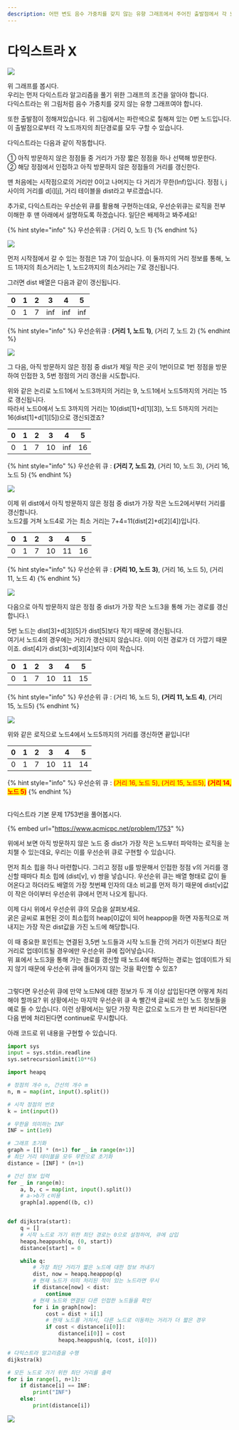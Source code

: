 ```yaml
---
description: 어떤 변도 음수 가중치를 갖지 않는 유향 그래프에서 주어진 출발점에서 각 노드들까지 최단 경로 문제를 푸는 알고리즘
---
```


# 다익스트라 X

![](<../.gitbook/assets/image (1).png>)

위 그래프를 봅시다.\
우리는 먼저 다익스트라 알고리즘을 풀기 위한 그래프의 조건을 알아야 합니다.\
다익스트라는 위 그림처럼 음수 가중치를 갖지 않는 유향 그래프여야 합니다.

또한 출발점이 정해져있습니다. 위 그림에서는 파란색으로 칠해져 있는 0번 노드입니다.\
이 출발점으로부터 각 노드까지의 최단경로를 모두 구할 수 있습니다.

다익스트라는 다음과 같이 작동합니다.

① 아직 방문하지 않은 정점들 중 거리가 가장 짧은 정점을 하나 선택해 방문한다.\
② 해당 정점에서 인접하고 아직 방문하지 않은 정점들의 거리를 갱신한다.

맨 처음에는 시작점으로의 거리만 0이고 나머지는 다 거리가 무한(Inf)입니다. 정점 i, j 사이의 거리를 d\[i]\[j], 거리 테이블을 dist라고 부르겠습니다.

추가로, 다익스트라는 우선순위 큐를 활용해 구현하는데요, 우선순위큐는 로직을 전부 이해한 후 맨 아래에서 설명하도록 하겠습니다. 일단은 배제하고 봐주세요!

{% hint style="info" %}
우선순위큐 : (거리 0, 노드 1)
{% endhint %}

![](../.gitbook/assets/다익스트라1.gif)

먼저 시작점에서 갈 수 있는 정점은 1과 7이 있습니다. 이 둘까지의 거리 정보를 통해,  노드 1까지의 최소거리는 1, 노드2까지의 최소거리는 7로 갱신됩니다.

그러면 dist 배열은 다음과 같이 갱신됩니다.

|  0 | 1 | 2 | 3   | 4   | 5   |
| -- | - | - | --- | --- | --- |
| 0  | 1 | 7 | inf | inf | inf |

{% hint style="info" %}
우선순위큐 : **(거리 1, 노드 1)**, (거리 7, 노드 2)
{% endhint %}

![](../.gitbook/assets/다익스트라2.gif)

그 다음, 아직 방문하지 않은 정점 중 dist가 제일 작은 곳이 1번이므로 1번 정점을 방문하여 인접한 3, 5번 정점의 거리 갱신을 시도합니다.

위와 같은 논리로 노드1에서 노드3까지의 거리는 9, 노드1에서 노드5까지의 거리는 15로 갱신됩니다.\
따라서 노드0에서 노드 3까지의 거리는 10(dist\[1]+d\[1]\[3]), 노드 5까지의 거리는 16(dist\[1]+d\[1]\[5])으로 갱신되겠죠?

|  0 | 1 | 2 | 3  | 4   | 5  |
| -- | - | - | -- | --- | -- |
| 0  | 1 | 7 | 10 | inf | 16 |

{% hint style="info" %}
우선순위 큐 : **(거리 7, 노드 2)**, (거리 10, 노드 3), (거리 16, 노드 5)
{% endhint %}

![](../.gitbook/assets/다익스트라3.gif)

이제 위 dist에서 아직 방문하지 않은 정점 중 dist가 가장 작은 노드2에서부터 거리를 갱신합니다.\
노드2를 거쳐 노드4로 가는 최소 거리는 7+4=11(dist\[2]+d\[2]\[4])입니다.

|  0 | 1 | 2 | 3  | 4  | 5  |
| -- | - | - | -- | -- | -- |
| 0  | 1 | 7 | 10 | 11 | 16 |

{% hint style="info" %}
우선순위 큐 : **(거리 10, 노드 3)**, (거리 16, 노드 5), (거리 11, 노드 4)
{% endhint %}



![](../.gitbook/assets/다익스트라4.gif)

다음으로 아직 방문하지 않은 정점 중 dist가 가장 작은 노드3을 통해 가는 경로를 갱신합니다.\


5번 노드는 dist\[3]+d\[3]\[5]가 dist\[5]보다 작기 때문에 갱신됩니다.\
여기서 노드4의 경우에는 거리가 갱신되지 않습니다. 이미 이전 경로가 더 가깝기 때문이죠. dist\[4]가 dist\[3]+d\[3]\[4]보다 이미 작습니다.

|  0 | 1 | 2 | 3  | 4  | 5  |
| -- | - | - | -- | -- | -- |
| 0  | 1 | 7 | 10 | 11 | 15 |

{% hint style="info" %}
우선순위 큐 : (거리 16, 노드 5), **(거리 11, 노드 4)**, (거리 15, 노드5)
{% endhint %}

![](../.gitbook/assets/다익스트라5.gif)

위와 같은 로직으로 노드4에서 노드5까지의 거리를 갱신하면 끝입니다!

|  0 | 1 | 2 | 3  | 4  | 5  |
| -- | - | - | -- | -- | -- |
| 0  | 1 | 7 | 10 | 11 | 14 |

{% hint style="info" %}
우선순위 큐 : <mark style="color:red;">(거리 16, 노드 5), (거리 15, 노드5),</mark> <mark style="color:red;"></mark><mark style="color:red;">**(거리 14, 노드 5)**</mark>
{% endhint %}

\
다익스트라 기본 문제 1753번을 풀어봅시다.

{% embed url="https://www.acmicpc.net/problem/1753" %}

위에서 보면 아직 방문하지 않은 노드 중 dist가 가장 작은 노드부터 파악하는 로직을 눈치챌 수 있는데요, 우리는 이를 우선순위 큐로 구현할 수 있습니다.

&#x20;

먼저 최소 힙을 하나 마련합니다. 그리고 정점 u를 방문해서 인접한 정점 v의 거리를 갱신할 때마다 최소 힙에 (dist\[v], v) 쌍을 넣습니다. 우선순위 큐는 배열 형태로 값이 들어온다고 하더라도 배열의 가장 첫번째 인자의 대소 비교를 먼저 하기 때문에 dist\[v]값이 작은 아이부터 우선순위 큐에서 먼저 나오게 됩니다.

이제 다시 위에서 우선순위 큐의 모습을 살펴보세요. \
굵은 글씨로 표현된 것이 최소힙의 heap\[0]값이 되어 heappop을 하면 자동적으로 꺼내지는 가장 작은 dist값을 가진 노드에 해당합니다.

이 때 중요한 포인트는 연결된 3,5번 노드들과 시작 노드들 간의 거리가 이전보다 최단 거리로 업데이트될 경우에만 우선순위 큐에 집어넣습니다.\
위 표에서 노드3을 통해 가는 경로를 갱신할 때 노드4에 해당하는 경로는 업데이트가 되지 않기 때문에 우선순위 큐에 들어가지 않는 것을 확인할 수 있죠?

\
그렇다면 우선순위 큐에 만약 노드N에 대한 정보가 두 개 이상 삽입된다면 어떻게 처리해야 할까요? 위 상황에서는 마지막 우선순위 큐 속 빨간색 글씨로 쓰인 노드 정보들을 예로 들 수 있습니다. 이런 상황에서는 일단 가장 작은 값으로 노드가 한 번 처리된다면 다음 번에 처리된다면 continue로 무시합니다.

아래 코드로 위 내용을 구현할 수 있습니다.

```python
import sys
input = sys.stdin.readline
sys.setrecursionlimit(10**6)

import heapq

# 정점의 개수 n, 간선의 개수 m
n, m = map(int, input().split())

# 시작 정점의 번호
k = int(input())

# 무한을 의미하는 INF
INF = int(1e9)

# 그래프 초기화
graph = [[] * (n+1) for _ in range(n+1)]
# 최단 거리 테이블을 모두 무한으로 초기화
distance = [INF] * (n+1)

# 간선 정보 입력
for _ in range(m):
    a, b, c = map(int, input().split())
    # a->b가 c비용
    graph[a].append((b, c))


def dijkstra(start):
    q = []
    # 시작 노드로 가기 위한 최단 경로는 0으로 설정하여, 큐에 삽입
    heapq.heappush(q, (0, start))
    distance[start] = 0

    while q:
        # 가장 최단 거리가 짧은 노드에 대한 정보 꺼내기
        dist, now = heapq.heappop(q)
        # 현재 노드가 이미 처리된 적이 있는 노드라면 무시
        if distance[now] < dist:
            continue
        # 현재 노드와 연결된 다른 인접한 노드들을 확인
        for i in graph[now]:
            cost = dist + i[1]
            # 현재 노드를 거쳐서, 다른 노드로 이동하는 거리가 더 짧은 경우
            if cost < distance[i[0]]:
                distance[i[0]] = cost
                heapq.heappush(q, (cost, i[0]))

# 다익스트라 알고리즘을 수행
dijkstra(k)

# 모든 노드로 가기 위한 최단 거리를 출력
for i in range(1, n+1):
    if distance[i] == INF:
        print("INF")
    else:
        print(distance[i])
```



![](../.gitbook/assets/다익스트라.gif)



